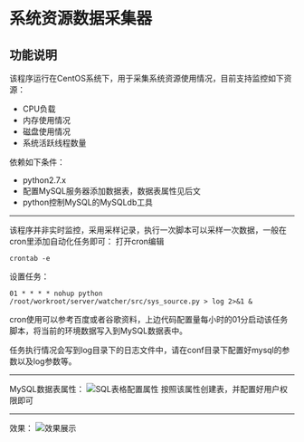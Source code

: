 # 系统资源数据采集器

## 功能说明
该程序运行在CentOS系统下，用于采集系统资源使用情况，目前支持监控如下资源：

* CPU负载
* 内存使用情况
* 磁盘使用情况
* 系统活跃线程数量

依赖如下条件：

* python2.7.x
* 配置MySQL服务器添加数据表，数据表属性见后文
* python控制MySQL的MySQLdb工具

* * *
该程序并非实时监控，采用采样记录，执行一次脚本可以采样一次数据，一般在cron里添加自动化任务即可：
打开cron编辑
```
crontab -e
```
设置任务：
```
01 * * * * nohup python /root/workroot/server/watcher/src/sys_source.py > log 2>&1 &
```
cron使用可以参考百度或者谷歌资料，上边代码配置量每小时的01分启动该任务脚本，将当前的环境数据写入到MySQL数据表中。

任务执行情况会写到log目录下的日志文件中，请在conf目录下配置好mysql的参数以及log参数等。

* * *
MySQL数据表属性：
![SQL表格配置属性](https://github.com/hexueyuan/pythontatter/blob/master/server_watcher/.image/E756BB39-04E9-4013-8EB1-8786ED97446D.png)
按照该属性创建表，并配置好用户权限即可

* * *
效果：
![效果展示](https://github.com/hexueyuan/pythontatter/blob/master/server_watcher/.image/EDADCE5B-B619-49A1-9A04-F9267F0FA88D.png)

